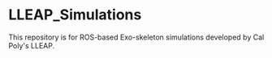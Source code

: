 # LLEAP_Simulations

This repository is for ROS-based Exo-skeleton simulations developed by Cal Poly's LLEAP. 
